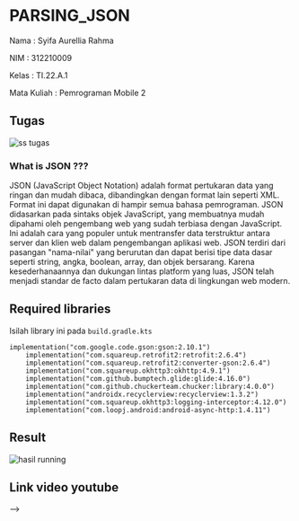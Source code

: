 # PARSING_JSON

Nama : Syifa Aurellia Rahma

NIM : 312210009

Kelas : TI.22.A.1

Mata Kuliah : Pemrograman Mobile 2

## Tugas

![ss tugas](https://github.com/syifaaurellia/PARSING_JSON/assets/115867244/c4323ed3-de7f-4d33-995b-7c0fe8a40ec7)


### What is JSON ???
JSON (JavaScript Object Notation) adalah format pertukaran data yang ringan dan mudah dibaca, dibandingkan dengan format lain seperti XML. Format ini dapat digunakan di hampir semua bahasa pemrograman. JSON didasarkan pada sintaks objek JavaScript, yang membuatnya mudah dipahami oleh pengembang web yang sudah terbiasa dengan JavaScript. Ini adalah cara yang populer untuk mentransfer data terstruktur antara server dan klien web dalam pengembangan aplikasi web. JSON terdiri dari pasangan "nama-nilai" yang berurutan dan dapat berisi tipe data dasar seperti string, angka, boolean, array, dan objek bersarang. Karena kesederhanaannya dan dukungan lintas platform yang luas, JSON telah menjadi standar de facto dalam pertukaran data di lingkungan web modern.


## Required libraries
Isilah library ini pada `build.gradle.kts`
```
implementation("com.google.code.gson:gson:2.10.1")
    implementation("com.squareup.retrofit2:retrofit:2.6.4")
    implementation("com.squareup.retrofit2:converter-gson:2.6.4")
    implementation("com.squareup.okhttp3:okhttp:4.9.1")
    implementation("com.github.bumptech.glide:glide:4.16.0")
    implementation("com.github.chuckerteam.chucker:library:4.0.0")
    implementation("androidx.recyclerview:recyclerview:1.3.2")
    implementation("com.squareup.okhttp3:logging-interceptor:4.12.0")
    implementation("com.loopj.android:android-async-http:1.4.11")
```

## Result

![hasil running](https://github.com/syifaaurellia/PARSING_JSON/assets/115867244/b763562f-a66a-44d6-a349-db61c5d74b76)

## Link video youtube
--> 
